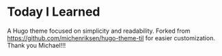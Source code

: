 # Today I Learned

A Hugo theme focused on simplicity and readability. Forked from <https://github.com/michenriksen/hugo-theme-til> for easier customization. Thank you Michael!!!
